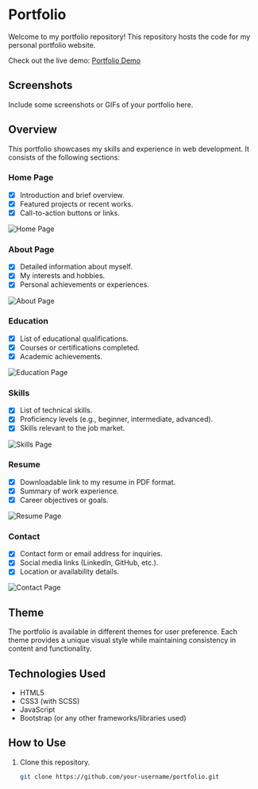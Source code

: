 # Portfolio

Welcome to my portfolio repository! This repository hosts the code for my personal portfolio website.

Check out the live demo: [Portfolio Demo](https://kavins-portfolio.netlify.app/)

## Screenshots

Include some screenshots or GIFs of your portfolio here.

## Overview

This portfolio showcases my skills and experience in web development. It consists of the following sections:

### Home Page

- [x] Introduction and brief overview.
- [x] Featured projects or recent works.
- [x] Call-to-action buttons or links.

![Home Page](screenshots/home.png)

### About Page

- [x] Detailed information about myself.
- [x] My interests and hobbies.
- [x] Personal achievements or experiences.

![About Page](screenshots/about.png)

### Education

- [x] List of educational qualifications.
- [x] Courses or certifications completed.
- [x] Academic achievements.

![Education Page](screenshots/education.png)

### Skills

- [x] List of technical skills.
- [x] Proficiency levels (e.g., beginner, intermediate, advanced).
- [x] Skills relevant to the job market.

![Skills Page](screenshots/skills.png)

### Resume

- [x] Downloadable link to my resume in PDF format.
- [x] Summary of work experience.
- [x] Career objectives or goals.

![Resume Page](screenshots/resume.png)

### Contact

- [x] Contact form or email address for inquiries.
- [x] Social media links (LinkedIn, GitHub, etc.).
- [x] Location or availability details.

![Contact Page](screenshots/contact.png)

## Theme

The portfolio is available in different themes for user preference. Each theme provides a unique visual style while maintaining consistency in content and functionality.

## Technologies Used

- HTML5
- CSS3 (with SCSS)
- JavaScript
- Bootstrap (or any other frameworks/libraries used)

## How to Use

1. Clone this repository.
   ```bash
   git clone https://github.com/your-username/portfolio.git
